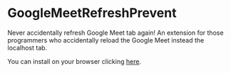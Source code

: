 # GoogleMeetRefreshPrevent
Never accidentally refresh Google Meet tab again!
An extension for those programmers who accidentally reload the Google Meet instead the localhost tab.

You can install on your browser clicking [here](https://chromewebstore.google.com/detail/meet-refresh-prevent/cldecflhdoaacgenijnofkoimedccjgk).
